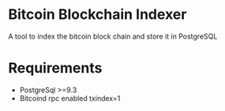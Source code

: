 Bitcoin Blockchain Indexer
==
A tool to index the bitcoin block chain and store it in PostgreSQL

Requirements
==
- PostgreSql >=9.3
- Bitcoind  rpc enabled  txindex=1

